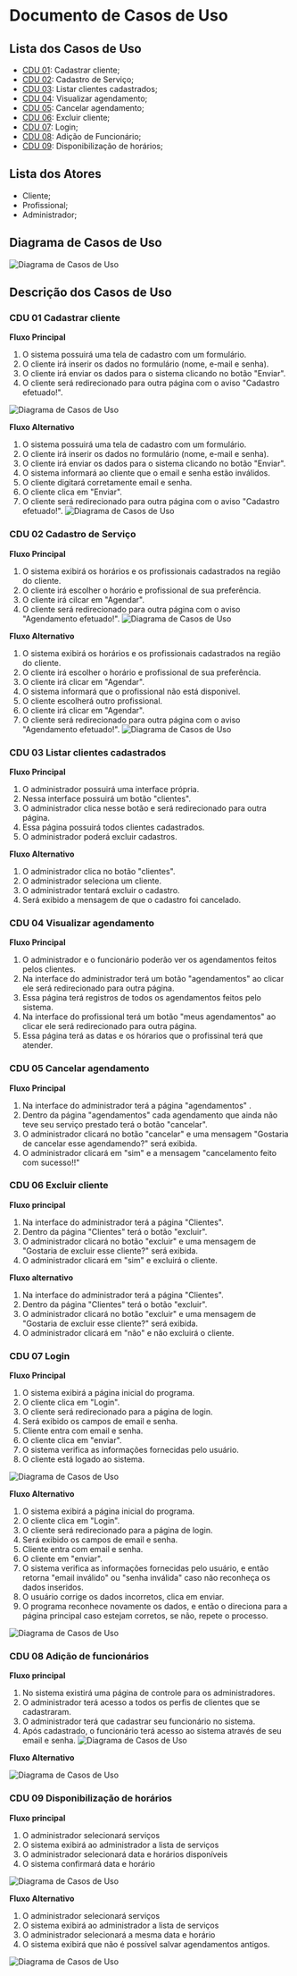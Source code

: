 # Documento de Casos de Uso

## Lista dos Casos de Uso

 - [CDU 01](#CDU-01): Cadastrar cliente;
 - [CDU 02](#CDU-02): Cadastro de Serviço;
 - [CDU 03](#CDU-03): Listar clientes cadastrados;
 - [CDU 04](#CDU-04): Visualizar agendamento;
 - [CDU 05](#CDU-05): Cancelar agendamento;
 - [CDU 06](#CDU-06): Excluir cliente;
 - [CDU 07](#CDU-07): Login;
 - [CDU 08](#CDU-08): Adição de Funcionário;
 - [CDU 09](#CDU-09): Disponibilização de horários;
 

 
## Lista dos Atores

 - Cliente;
 - Profissional; 
 - Administrador;

## Diagrama de Casos de Uso

![Diagrama de Casos de Uso](https://user-images.githubusercontent.com/111150590/193352896-cd5d25e6-1303-4cf3-b7c4-5523768fc09f.png)



## Descrição dos Casos de Uso

### CDU 01 Cadastrar cliente

**Fluxo Principal**

1. O sistema possuirá uma tela de cadastro com um formulário.
2. O cliente irá inserir os dados no formulário (nome, e-mail e senha).
3. O cliente irá enviar os dados para o sistema clicando no botão "Enviar".
4. O cliente será redirecionado para outra página com o aviso "Cadastro efetuado!". 

![Diagrama de Casos de Uso](Fluxo-principal-Cliente.png)


**Fluxo Alternativo**

1. O sistema possuirá uma tela de cadastro com um formulário.
2. O cliente irá inserir os dados no formulário (nome, e-mail e senha).
4. O cliente irá enviar os dados para o sistema clicando no botão "Enviar".
5. O sistema informará ao cliente que o email e senha estão inválidos.
6. O cliente digitará corretamente email e senha.
7. O cliente clica em "Enviar".
8. O cliente será redirecionado para outra página com o aviso "Cadastro efetuado!".
 ![Diagrama de Casos de Uso](Fluxo-alternativo-cliente.png)
 
### CDU 02 Cadastro de Serviço

 **Fluxo Principal**

1. O sistema exibirá os horários e os profissionais cadastrados na região do cliente.
2. O cliente irá escolher o horário e profissional de sua preferência. 
3. O cliente irá cilcar em "Agendar".
4. O cliente será redirecionado para outra página com o aviso "Agendamento efetuado!". 
![Diagrama de Casos de Uso](Fluxo-Principal-de-Serviço.jpg)

**Fluxo Alternativo**

1. O sistema exibirá os horários e os profissionais cadastrados na região do cliente.
2. O cliente irá escolher o horário e profissional de sua preferência. 
3. O cliente irá clicar em "Agendar".
4. O sistema informará que o profissional não está disponivel.
5. O cliente escolherá outro profissional.
6. O cliente irá clicar em "Agendar".
7. O cliente será redirecionado para outra página com o aviso "Agendamento efetuado!". 
 ![Diagrama de Casos de Uso](Fluxo-Alternativo-de-Serviços.jpg)

### CDU 03 Listar clientes cadastrados

**Fluxo Principal**

1. O administrador possuirá uma interface própria.
2. Nessa interface possuirá um botão "clientes".
3. O administrador clica nesse botão e será redirecionado para outra página.
4. Essa página possuirá todos clientes cadastrados.
5. O administrador poderá excluir cadastros.

**Fluxo Alternativo**

1. O administrador clica no botão "clientes".
2. O administrador seleciona um cliente.
3. O administrador tentará excluir o cadastro.
4. Será exibido a mensagem de que o cadastro foi cancelado.

### CDU 04 Visualizar agendamento

**Fluxo Principal**

1. O administrador e o funcionário poderão ver os agendamentos feitos pelos clientes.
2. Na interface do administrador terá um botão "agendamentos" ao clicar ele será redirecionado para outra página.
3. Essa página terá registros de todos os agendamentos feitos pelo sistema.
4. Na interface do profissional terá um botão "meus agendamentos" ao clicar ele será redirecionado para outra página.
5. Essa página terá as datas e os hórarios que o profissinal terá que atender.

### CDU 05 Cancelar agendamento

**Fluxo Principal**
1. Na interface do administrador terá a página "agendamentos" .
2. Dentro da página "agendamentos" cada agendamento que ainda não teve seu serviço prestado terá o botão "cancelar". 
3. O administrador clicará no botão "cancelar" e uma mensagem "Gostaria de cancelar esse agendamendo?" será exibida.
4. O administrador clicará em "sim" e a mensagem "cancelamento feito com sucesso!!"

### CDU 06 Excluir cliente 

**Fluxo principal**

1. Na interface do administrador terá a página "Clientes".
2. Dentro da página "Clientes" terá o botão "excluir". 
3. O administrador clicará no botão "excluir" e uma mensagem de "Gostaria de excluir esse cliente?" será exibida.
4. O administrador clicará em "sim" e excluirá o cliente. 

**Fluxo alternativo**

1. Na interface do administrador terá a página "Clientes".
2. Dentro da página "Clientes" terá o botão "excluir". 
3. O administrador clicará no botão "excluir" e uma mensagem de "Gostaria de excluir esse cliente?" será exibida.
4. O administrador clicará em "não" e não excluirá o cliente. 

### CDU 07 Login

**Fluxo Principal**

1. O sistema exibirá a página inicial do programa.
2. O cliente clica em "Login".
3. O cliente será redirecionado para a página de login.
4. Será exibido os campos de email e senha.
5. Cliente entra com email e senha.
6. O cliente clica em "enviar".
7. O sistema verifica as informações fornecidas pelo usuário.
8. O cliente está logado ao sistema.
 
 ![Diagrama de Casos de Uso](Principal-login.jpg)

**Fluxo Alternativo**

1. O sistema exibirá a página inicial do programa.
2. O cliente clica em "Login".
3. O cliente será redirecionado para a página de login.
4. Será exibido os campos de email e senha.
5. Cliente entra com email e senha.
6. O cliente em "enviar".
7. O sistema verifica as informações fornecidas pelo usuário, e então retorna "email inválido" ou "senha inválida" caso não reconheça os dados inseridos.
8. O usuário corrige os dados incorretos, clica em enviar.
9. O programa reconhece novamente os dados, e então o direciona para a página principal caso estejam corretos, se não, repete o processo.

 ![Diagrama de Casos de Uso](Alternativo-login.jpg)
 
 ### CDU 08 Adição de funcionários 

**Fluxo principal** 

1. No sistema existirá uma página de controle para os administradores. 
2. O administrador terá acesso a todos os perfis de clientes que se cadastraram. 
3. O administrador terá que cadastrar seu funcionário no sistema. 
4. Após cadastrado, o funcionário terá acesso ao sistema através de seu email e senha.
![Diagrama de Casos de Uso](Fluxo-principal-funcionario.png)

**Fluxo Alternativo**

![Diagrama de Casos de Uso](fluxo-alternativo-funcionario.png)
 
  ### CDU 09 Disponibilização de horários

**Fluxo principal**  
1. O administrador selecionará serviços
2. O sistema exibirá ao administrador a lista de serviços
3. O administrador selecionará data e horários disponíveis 
4. O sistema confirmará data e horário

![Diagrama de Casos de Uso](disponibilizar-horarios-principal.jpg)

**Fluxo Alternativo** 
1. O administrador selecionará serviços
2. O sistema exibirá ao administrador a lista de serviços
3. O administrador selecionará a mesma data e horário   
4. O sistema exibirá que não é possível salvar agendamentos antigos.

![Diagrama de Casos de Uso](horarios-alternativo.jpg)

